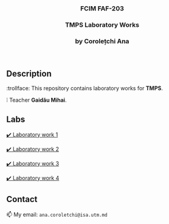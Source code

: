 <h3 align="center">FCIM FAF-203</h3>
  <div align="center">
    <h3>TMPS Laboratory Works</h3>
    <h3>by Corolețchi Ana</h3>
  <br/>
  </div>

 
## Description

:trollface:  This repository contains laboratory works for **TMPS**.

:grey_exclamation:  Teacher **Gaidău Mihai**.

## Labs

[:heavy_check_mark: Laboratory work 1](https://github.com/Gumball007/TMPS-labs/tree/main/lab1)

[:heavy_check_mark: Laboratory work 2](https://github.com/Gumball007/TMPS-labs/tree/main/lab2)

[:heavy_check_mark: Laboratory work 3](https://github.com/Gumball007/TMPS-labs/tree/main/lab3)

[:heavy_check_mark: Laboratory work 4](https://github.com/Gumball007/TMPS-labs/tree/main/lab4)

## Contact

:mailbox:  My email: `ana.coroletchi@isa.utm.md`
